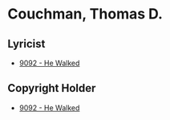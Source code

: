 # Couchman, Thomas D.

## Lyricist

- [9092 - He Walked](/hymns/9092.md)

## Copyright Holder

- [9092 - He Walked](/hymns/9092.md)

